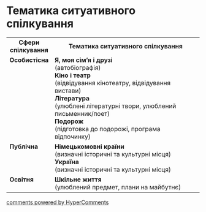 <div id="hypercomments_widget" class="js-hypercomments-widget invisible"></div>

# Тематика ситуативного спілкування

<table>
  <tr>
    <td width="15%" align="center"><b>Сфери спілкування</b></td>
    <td width="85%" align="center"><b>Тематика ситуативного спілкування</b></td>
  </tr>
  <tr>
    <td width="15%" style="vertical-align:top !important;">
<b>Особистісна</b></td>
    <td width="85%" style="vertical-align:top !important;">
<b>Я, моя сім’я і друзі</b><br>
(автобіографія)<br>
<b>Кіно і театр</b><br>
(відвідування кінотеатру, відвідування вистави)<br>
<b>Література</b><br>
(улюблені літературні твори, улюблений письменник/поет)<br>
<b>Подорож</b><br>
(підготовка до подорожі, програма відпочинку)
</td>
  </tr>
<tr>
    <td width="15%" style="vertical-align:top !important;">
<b>Публічна</b></td>
    <td width="85%" style="vertical-align:top !important;">
<b>Німецькомовні країни</b><br>
(визначні історичні та культурні місця)<br>
<b>Україна</b><br>
(визначні історичні та культурні місця)
</td>
</tr>
<tr>
    <td width="15%" style="vertical-align:top !important;">
<b>Освітня</b></td>
    <td width="85%" style="vertical-align:top !important;">
<b>Шкільне життя</b><br>
(улюблений предмет, плани на майбутнє)</td>
</tr>
</table>

<div class="js-hypercomments-container">
    <a href="http://hypercomments.com" class="hc-link" title="comments widget">comments powered by HyperComments</a>
</div>